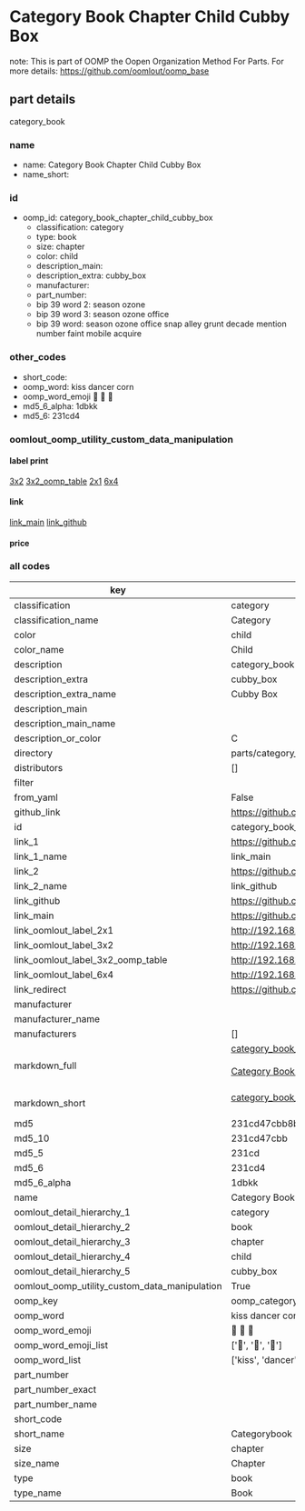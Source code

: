 # Category Book Chapter Child Cubby Box  

note: This is part of OOMP the Oopen Organization Method For Parts. For more details: https://github.com/oomlout/oomp_base

##  part details
  



category_book



### name
* name: Category Book Chapter Child Cubby Box
* name_short: 
### id
* oomp_id: category_book_chapter_child_cubby_box
  * classification: category
  * type: book
  * size: chapter
  * color: child
  * description_main: 
  * description_extra: cubby_box
  * manufacturer: 
  * part_number: 
  * bip 39 word 2: season ozone
  * bip 39 word 3: season ozone office
  * bip 39 word: season ozone office snap alley grunt decade mention number faint mobile acquire

### other_codes
* short_code: 
* oomp_word: kiss dancer corn
* oomp_word_emoji :kiss: :dancer: :corn:
* md5_6_alpha: 1dbkk
* md5_6: 231cd4






### oomlout_oomp_utility_custom_data_manipulation
#### label print
[3x2](http://192.168.1.245:1112/?label=oomp%201dbkk)
[3x2_oomp_table](http://192.168.1.108:1112/?label=oomp%201dbkk)
[2x1](http://192.168.1.242:1112/?label=oomp%201dbkk)
[6x4](http://192.168.1.55:1112/?label=oomp%201dbkk)    

#### link

[link_main](https://github.com/oomlout/oomlout_oomp_version_1_messy/tree/main/parts/category_book_chapter_child_cubby_box) [link_github](https://github.com/oomlout/oomlout_oomp_version_1_messy/tree/main/parts/category_book_chapter_child_cubby_box)                             

#### price







### all codes 
| key | value |  
| --- | --- |  
| classification | category |  
| classification_name | Category |  
| color | child |  
| color_name | Child |  
| description | category_book |  
| description_extra | cubby_box |  
| description_extra_name | Cubby Box |  
| description_main |  |  
| description_main_name |  |  
| description_or_color | C  |  
| directory | parts/category_book_chapter_child_cubby_box |  
| distributors | [] |  
| filter |  |  
| from_yaml | False |  
| github_link | https://github.com/oomlout/oomlout_oomp_part_src/tree/main/parts/category_book_chapter_child_cubby_box |  
| id | category_book_chapter_child_cubby_box |  
| link_1 | https://github.com/oomlout/oomlout_oomp_version_1_messy/tree/main/parts/category_book_chapter_child_cubby_box |  
| link_1_name | link_main |  
| link_2 | https://github.com/oomlout/oomlout_oomp_version_1_messy/tree/main/parts/category_book_chapter_child_cubby_box |  
| link_2_name | link_github |  
| link_github | https://github.com/oomlout/oomlout_oomp_version_1_messy/tree/main/parts/category_book_chapter_child_cubby_box |  
| link_main | https://github.com/oomlout/oomlout_oomp_version_1_messy/tree/main/parts/category_book_chapter_child_cubby_box |  
| link_oomlout_label_2x1 | http://192.168.1.242:1112/?label=oomp%201dbkk |  
| link_oomlout_label_3x2 | http://192.168.1.245:1112/?label=oomp%201dbkk |  
| link_oomlout_label_3x2_oomp_table | http://192.168.1.108:1112/?label=oomp%201dbkk |  
| link_oomlout_label_6x4 | http://192.168.1.55:1112/?label=oomp%201dbkk |  
| link_redirect | https://github.com/oomlout/oomlout_oomp_version_1_messy/tree/main/parts/category_book_chapter_child_cubby_box |  
| manufacturer |  |  
| manufacturer_name |  |  
| manufacturers | [] |  
| markdown_full | [category_book_chapter_child_cubby_box](none)<br>[](none)<br>[Category Book Chapter Child Cubby Box](none)<br><br> |  
| markdown_short | [category_book_chapter_child_cubby_box](none)<br><br> |  
| md5 | 231cd47cbb8b07119c834cd53327a611 |  
| md5_10 | 231cd47cbb |  
| md5_5 | 231cd |  
| md5_6 | 231cd4 |  
| md5_6_alpha | 1dbkk |  
| name | Category Book Chapter Child Cubby Box |  
| oomlout_detail_hierarchy_1 | category |  
| oomlout_detail_hierarchy_2 | book |  
| oomlout_detail_hierarchy_3 | chapter |  
| oomlout_detail_hierarchy_4 | child |  
| oomlout_detail_hierarchy_5 | cubby_box |  
| oomlout_oomp_utility_custom_data_manipulation | True |  
| oomp_key | oomp_category_book_chapter_child_cubby_box |  
| oomp_word | kiss dancer corn |  
| oomp_word_emoji | :kiss: :dancer: :corn: |  
| oomp_word_emoji_list | [':kiss:', ':dancer:', ':corn:'] |  
| oomp_word_list | ['kiss', 'dancer', 'corn'] |  
| part_number |  |  
| part_number_exact |  |  
| part_number_name |  |  
| short_code |  |  
| short_name | Categorybook |  
| size | chapter |  
| size_name | Chapter |  
| type | book |  
| type_name | Book |  
